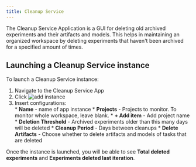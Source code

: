 ```yaml
---
title: Cleanup Service
---
```


The Cleanup Service Application is a GUI for deleting old archived experiments and their artifacts and models.
This helps in maintaining an organized workspace by deleting experiments that haven't been archived
for a specified amount of times. 


## Launching a Cleanup Service instance

To launch a Cleanup Service instance:
1. Navigate to the Cleanup Service App
1. Click <img src="/docs/latest/icons/ico-add.svg" alt="add instance" className="icon size-sm space-sm" />
1. Insert configurations:       
        * **Name** - name of app instance
        * **Projects** - Projects to monitor. To monitor whole workspace, leave blank.
            * **+ Add item**  - Add project name
        * **Deletion Threshold** - Archived experiments older than this many days will be deleted
        * **Cleanup Period** - Days between cleanups
        * **Delete Artifacts** - Choose whether to delete artifacts and models of tasks that are deleted
   

Once the instance is launched, you will be able to see **Total deleted experiments** 
and **Experiments deleted last iteration**. 